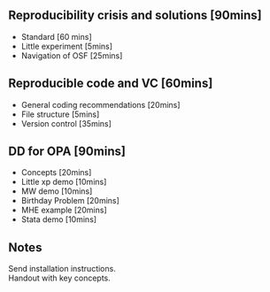## Reproducibility crisis and solutions [90mins]
- Standard [60 mins]
- Little experiment [5mins]
- Navigation of OSF  [25mins]


## Reproducible code and VC [60mins]
- General coding recommendations [20mins]
- File structure [5mins]
- Version control [35mins]

## DD for OPA [90mins]
- Concepts [20mins]
- Little xp demo [10mins]
- MW demo [10mins]
- Birthday Problem [20mins]
- MHE example [20mins]
- Stata demo [10mins]


## Notes

Send installation instructions.   
Handout with key concepts.
